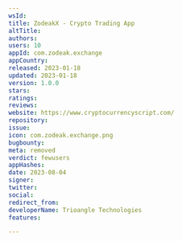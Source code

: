 ```yaml
---
wsId: 
title: ZodeakX - Crypto Trading App
altTitle: 
authors: 
users: 10
appId: com.zodeak.exchange
appCountry: 
released: 2023-01-18
updated: 2023-01-18
version: 1.0.0
stars: 
ratings: 
reviews: 
website: https://www.cryptocurrencyscript.com/
repository: 
issue: 
icon: com.zodeak.exchange.png
bugbounty: 
meta: removed
verdict: fewusers
appHashes: 
date: 2023-08-04
signer: 
twitter: 
social: 
redirect_from: 
developerName: Trioangle Technologies
features: 

---
```


